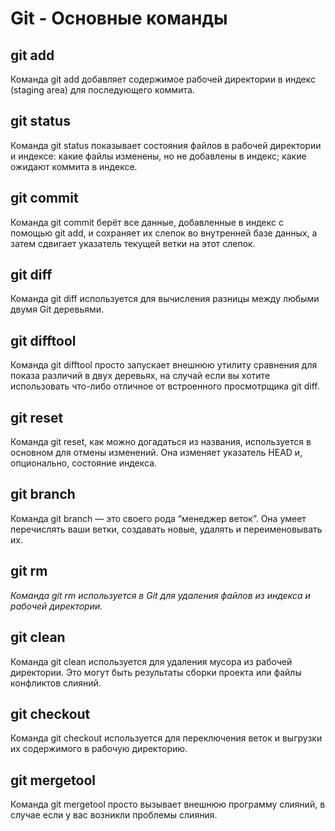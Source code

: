 # Git - Основные команды
## git add
Команда git add добавляет содержимое рабочей директории в индекс (staging area) для последующего коммита.
## git status
Команда git status показывает состояния файлов в рабочей директории и индексе: какие файлы изменены, но не добавлены в индекс; какие ожидают коммита в индексе.
## git commit
Команда git commit берёт все данные, добавленные в индекс с помощью git add, и сохраняет их слепок во внутренней базе данных, а затем сдвигает указатель текущей ветки на этот слепок.
## git diff
Команда git diff используется для вычисления разницы между любыми двумя Git деревьями.
## git difftool
Команда git difftool просто запускает внешнюю утилиту сравнения для показа различий в двух деревьях, на случай если вы хотите использовать что-либо отличное от встроенного просмотрщика git diff.
## git reset
Команда git reset, как можно догадаться из названия, используется в основном для отмены изменений. Она изменяет указатель HEAD и, опционально, состояние индекса.
## git branch
Команда git branch — это своего рода “менеджер веток”. Она умеет перечислять ваши ветки, создавать новые, удалять и переименовывать их.
## git rm
*Команда git rm используется в Git для удаления файлов из индекса и рабочей директории.*
## git clean
Команда git clean используется для удаления мусора из рабочей директории. Это могут быть результаты сборки проекта или файлы конфликтов слияний.
## git checkout
Команда git checkout используется для переключения веток и выгрузки их содержимого в рабочую директорию.
## git mergetool
Команда git mergetool просто вызывает внешнюю программу слияний, в случае если у вас возникли проблемы слияния.